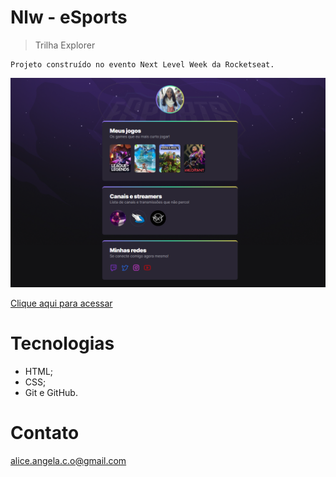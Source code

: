 # Nlw - eSports 
>Trilha Explorer

    Projeto construído no evento Next Level Week da Rocketseat.

![preview](./.gitHub/preview.png) 

[Clique aqui para acessar](https://github.com/liceangela)

# Tecnologias

 - HTML; 
 - CSS;
 - Git e GitHub.

# Contato

alice.angela.c.o@gmail.com


